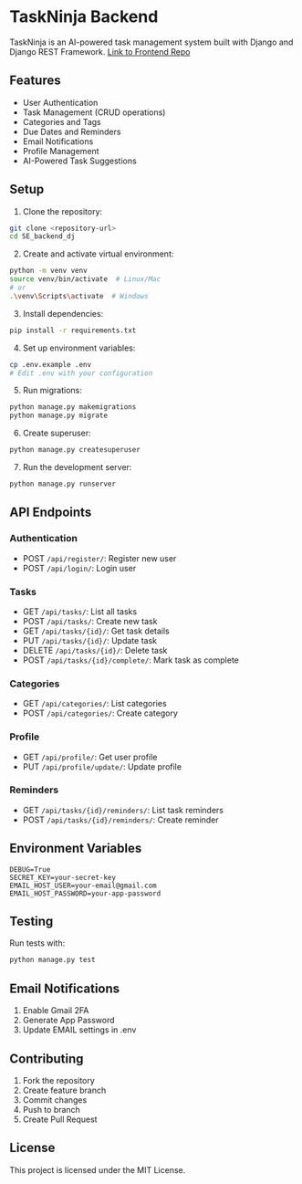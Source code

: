 # TaskNinja Backend

TaskNinja is an AI-powered task management system built with Django and Django REST Framework.
[Link to Frontend Repo](https://github.com/Viserion-7/Task_Ninja_Frontend)
## Features

- User Authentication
- Task Management (CRUD operations)
- Categories and Tags
- Due Dates and Reminders
- Email Notifications
- Profile Management
- AI-Powered Task Suggestions

## Setup

1. Clone the repository:
```bash
git clone <repository-url>
cd SE_backend_dj
```

2. Create and activate virtual environment:
```bash
python -m venv venv
source venv/bin/activate  # Linux/Mac
# or
.\venv\Scripts\activate  # Windows
```

3. Install dependencies:
```bash
pip install -r requirements.txt
```

4. Set up environment variables:
```bash
cp .env.example .env
# Edit .env with your configuration
```

5. Run migrations:
```bash
python manage.py makemigrations
python manage.py migrate
```

6. Create superuser:
```bash
python manage.py createsuperuser
```

7. Run the development server:
```bash
python manage.py runserver
```

## API Endpoints

### Authentication
- POST `/api/register/`: Register new user
- POST `/api/login/`: Login user

### Tasks
- GET `/api/tasks/`: List all tasks
- POST `/api/tasks/`: Create new task
- GET `/api/tasks/{id}/`: Get task details
- PUT `/api/tasks/{id}/`: Update task
- DELETE `/api/tasks/{id}/`: Delete task
- POST `/api/tasks/{id}/complete/`: Mark task as complete

### Categories
- GET `/api/categories/`: List categories
- POST `/api/categories/`: Create category

### Profile
- GET `/api/profile/`: Get user profile
- PUT `/api/profile/update/`: Update profile

### Reminders
- GET `/api/tasks/{id}/reminders/`: List task reminders
- POST `/api/tasks/{id}/reminders/`: Create reminder

## Environment Variables

```
DEBUG=True
SECRET_KEY=your-secret-key
EMAIL_HOST_USER=your-email@gmail.com
EMAIL_HOST_PASSWORD=your-app-password
```

## Testing

Run tests with:
```bash
python manage.py test
```

## Email Notifications

1. Enable Gmail 2FA
2. Generate App Password
3. Update EMAIL settings in .env

## Contributing

1. Fork the repository
2. Create feature branch
3. Commit changes
4. Push to branch
5. Create Pull Request

## License

This project is licensed under the MIT License.
